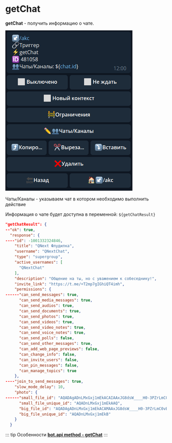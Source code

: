 # getChat

**getChat** - получить информацию о чате. 

![](./1.png)

Чаты/Каналы - указываем чат в котором необходимо выполнить действие

Информация о чате будет доступна в переменной:
```${getChatResult}```

```json
"getChatResult": {
--"ok": true,
  "response": {
----"id": -1001332324846,
    "title": "QNext Флудилка",
    "username": "QNextChat",
    "type": "supergroup",
    "active_usernames": [
      "QNextChat"
    ],
    "description": "Общение на ты, но с уважением к собеседнику!",
    "invite_link": "https://t.me/+T2mp7gIGhiQT4imh",
    "permissions": {
------"can_send_messages": true,
      "can_send_media_messages": true,
      "can_send_audios": true,
      "can_send_documents": true,
      "can_send_photos": true,
      "can_send_videos": true,
      "can_send_video_notes": true,
      "can_send_voice_notes": true,
      "can_send_polls": false,
      "can_send_other_messages": true,
      "can_add_web_page_previews": false,
      "can_change_info": false,
      "can_invite_users": false,
      "can_pin_messages": false,
      "can_manage_topics": true
    },
----"join_to_send_messages": true,
    "slow_mode_delay": 10,
    "photo": {
------"small_file_id": "AQADAgADnLMxGxj1mEkACAIAAxJG8dsW____H0-3PZrLmC0vBA",
      "small_file_unique_id": "AQADnLMxGxj1mEkAAQ",
      "big_file_id": "AQADAgADnLMxGxj1mEkACAMAAxJG8dsW____H0-3PZrLmC0vBA",
      "big_file_unique_id": "AQADnLMxGxj1mEkB"
    }
  }
```


::: tip Особенности️
**[bot.api method - getChat](https://core.telegram.org/bots/api#getchat)**
:::






